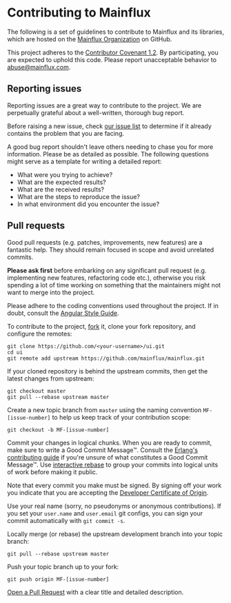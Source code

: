 # Contributing to Mainflux

The following is a set of guidelines to contribute to Mainflux and its libraries, which are
hosted on the [Mainflux Organization](https://github.com/mainflux) on GitHub.

This project adheres to the [Contributor Covenant 1.2](http://contributor-covenant.org/version/1/2/0).
By participating, you are expected to uphold this code. Please report unacceptable behavior to
[abuse@mainflux.com](mailto:abuse@mainflux.com).

## Reporting issues

Reporting issues are a great way to contribute to the project. We are perpetually grateful about a well-written,
thorough bug report.

Before raising a new issue, check [our issue
list](https://github.com/mainflux/mainflux/issues) to determine if it already contains the
problem that you are facing.

A good bug report shouldn't leave others needing to chase you for more information. Please be as detailed as possible. The following questions might serve as a template for writing a detailed
report:

- What were you trying to achieve?
- What are the expected results?
- What are the received results?
- What are the steps to reproduce the issue?
- In what environment did you encounter the issue?

## Pull requests

Good pull requests (e.g. patches, improvements, new features) are a fantastic help. They should
remain focused in scope and avoid unrelated commits.

**Please ask first** before embarking on any significant pull request (e.g. implementing new features,
refactoring code etc.), otherwise you risk spending a lot of time working on something that the
maintainers might not want to merge into the project.

Please adhere to the coding conventions used throughout the project. If in doubt, consult the
[Angular Style Guide](https://angular.io/guide/styleguide).

To contribute to the project, [fork](https://help.github.com/articles/fork-a-repo/) it,
clone your fork repository, and configure the remotes:

```
git clone https://github.com/<your-username>/ui.git
cd ui
git remote add upstream https://github.com/mainflux/mainflux.git
```

If your cloned repository is behind the upstream commits, then get the latest changes from upstream:

```
git checkout master
git pull --rebase upstream master
```

Create a new topic branch from `master` using the naming convention `MF-[issue-number]`
to help us keep track of your contribution scope:

```
git checkout -b MF-[issue-number]
```

Commit your changes in logical chunks. When you are ready to commit, make sure
to write a Good Commit Message™. Consult the [Erlang's contributing guide](https://github.com/erlang/otp/wiki/Writing-good-commit-messages)
if you're unsure of what constitutes a Good Commit Message™. Use [interactive rebase](https://help.github.com/articles/about-git-rebase)
to group your commits into logical units of work before making it public.

Note that every commit you make must be signed. By signing off your work you indicate that you
are accepting the [Developer Certificate of Origin](https://developercertificate.org/).

Use your real name (sorry, no pseudonyms or anonymous contributions). If you set your `user.name`
and `user.email` git configs, you can sign your commit automatically with `git commit -s`.

Locally merge (or rebase) the upstream development branch into your topic branch:

```
git pull --rebase upstream master
```

Push your topic branch up to your fork:

```
git push origin MF-[issue-number]
```

[Open a Pull Request](https://help.github.com/articles/using-pull-requests/) with a clear title
and detailed description.
